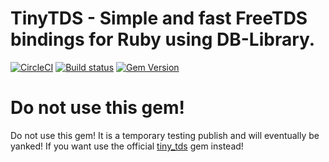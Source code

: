 # TinyTDS - Simple and fast FreeTDS bindings for Ruby using DB-Library.

[![CircleCI](https://circleci.com/gh/coderjoe/tiny_tds/tree/coderjoe.gem.svg?style=svg)](https://circleci.com/gh/coderjoe/tiny_tds/tree/coderjoe.gem)
[![Build status](https://ci.appveyor.com/api/projects/status/rdkc44pbu7cjoyxy/branch/coderjoe.gem?svg=true)](https://ci.appveyor.com/project/coderjoe/tiny-tds/branch/coderjoe.gem)
[![Gem Version](https://img.shields.io/gem/v/tiny_tds_coderjoe.svg)](https://rubygems.org/gems/tiny_tds_coderjoe)

# Do not use this gem!

Do not use this gem! It is a temporary testing publish and will eventually be yanked!
If you want use the official [tiny_tds](https://github.com/rails-sqlserver/tiny_tds) gem instead!
